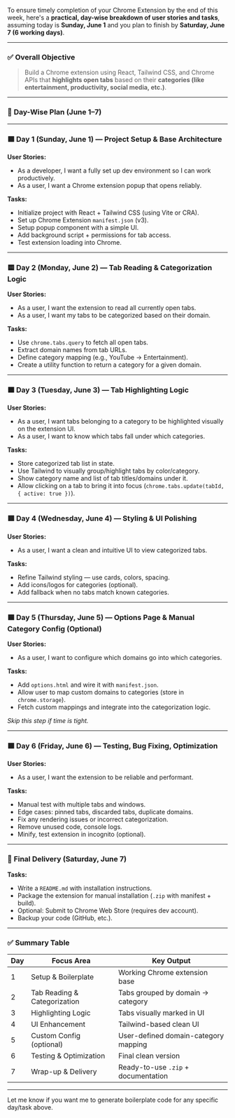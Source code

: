 To ensure timely completion of your Chrome Extension by the end of this week, here's a **practical, day-wise breakdown of user stories and tasks**, assuming today is **Sunday, June 1** and you plan to finish by **Saturday, June 7 (6 working days)**.

---

### ✅ **Overall Objective**

> Build a Chrome extension using React, Tailwind CSS, and Chrome APIs that **highlights open tabs** based on their **categories (like entertainment, productivity, social media, etc.)**.

---

### 📅 **Day-Wise Plan (June 1–7)**

---

### 🟩 **Day 1 (Sunday, June 1) — Project Setup & Base Architecture**

**User Stories:**

- As a developer, I want a fully set up dev environment so I can work productively.
- As a user, I want a Chrome extension popup that opens reliably.

**Tasks:**

- Initialize project with React + Tailwind CSS (using Vite or CRA).
- Set up Chrome Extension `manifest.json` (v3).
- Setup popup component with a simple UI.
- Add background script + permissions for tab access.
- Test extension loading into Chrome.

---

### 🟨 **Day 2 (Monday, June 2) — Tab Reading & Categorization Logic**

**User Stories:**

- As a user, I want the extension to read all currently open tabs.
- As a user, I want my tabs to be categorized based on their domain.

**Tasks:**

- Use `chrome.tabs.query` to fetch all open tabs.
- Extract domain names from tab URLs.
- Define category mapping (e.g., YouTube → Entertainment).
- Create a utility function to return a category for a given domain.

---

### 🟧 **Day 3 (Tuesday, June 3) — Tab Highlighting Logic**

**User Stories:**

- As a user, I want tabs belonging to a category to be highlighted visually on the extension UI.
- As a user, I want to know which tabs fall under which categories.

**Tasks:**

- Store categorized tab list in state.
- Use Tailwind to visually group/highlight tabs by color/category.
- Show category name and list of tab titles/domains under it.
- Allow clicking on a tab to bring it into focus (`chrome.tabs.update(tabId, { active: true })`).

---

### 🟥 **Day 4 (Wednesday, June 4) — Styling & UI Polishing**

**User Stories:**

- As a user, I want a clean and intuitive UI to view categorized tabs.

**Tasks:**

- Refine Tailwind styling — use cards, colors, spacing.
- Add icons/logos for categories (optional).
- Add fallback when no tabs match known categories.

---

### 🟦 **Day 5 (Thursday, June 5) — Options Page & Manual Category Config (Optional)**

**User Stories:**

- As a user, I want to configure which domains go into which categories.

**Tasks:**

- Add `options.html` and wire it with `manifest.json`.
- Allow user to map custom domains to categories (store in `chrome.storage`).
- Fetch custom mappings and integrate into the categorization logic.

_Skip this step if time is tight._

---

### 🟩 **Day 6 (Friday, June 6) — Testing, Bug Fixing, Optimization**

**User Stories:**

- As a user, I want the extension to be reliable and performant.

**Tasks:**

- Manual test with multiple tabs and windows.
- Edge cases: pinned tabs, discarded tabs, duplicate domains.
- Fix any rendering issues or incorrect categorization.
- Remove unused code, console logs.
- Minify, test extension in incognito (optional).

---

### 🎯 **Final Delivery (Saturday, June 7)**

**Tasks:**

- Write a `README.md` with installation instructions.
- Package the extension for manual installation (`.zip` with manifest + build).
- Optional: Submit to Chrome Web Store (requires dev account).
- Backup your code (GitHub, etc.).

---

### ✅ Summary Table

| Day | Focus Area                   | Key Output                           |
| --- | ---------------------------- | ------------------------------------ |
| 1   | Setup & Boilerplate          | Working Chrome extension base        |
| 2   | Tab Reading & Categorization | Tabs grouped by domain → category    |
| 3   | Highlighting Logic           | Tabs visually marked in UI           |
| 4   | UI Enhancement               | Tailwind-based clean UI              |
| 5   | Custom Config (optional)     | User-defined domain-category mapping |
| 6   | Testing & Optimization       | Final clean version                  |
| 7   | Wrap-up & Delivery           | Ready-to-use `.zip` + documentation  |

---

Let me know if you want me to generate boilerplate code for any specific day/task above.
